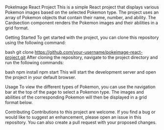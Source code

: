 PokeImage React Project
This is a simple React project that displays various Pokemon images based on the selected Pokemon type. The project uses an array of Pokemon objects that contain their name, number, and ability. The Cardsection component renders the Pokemon images and their abilities in a grid format.

Getting Started
To get started with the project, you can clone this repository using the following command:

bash
git clone https://github.com/your-username/pokeimage-react-project.git
After cloning the repository, navigate to the project directory and run the following commands:

bash
npm install
npm start
This will start the development server and open the project in your default browser.

Usage
To view the different types of Pokemon, you can use the navigation bar at the top of the page to select a Pokemon type. The images and abilities of the corresponding Pokemon will then be displayed in a grid format below.

Contributing
Contributions to this project are welcome. If you find a bug or would like to suggest an enhancement, please open an issue in this repository. You can also create a pull request with your proposed changes.